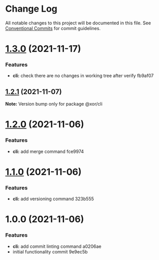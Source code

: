 # Change Log

All notable changes to this project will be documented in this file.
See [Conventional Commits](https://conventionalcommits.org) for commit guidelines.

# [1.3.0](/compare/@xor/cli@1.2.1...@xor/cli@1.3.0) (2021-11-17)


### Features

* **cli:** check there are no changes in working tree after verify fb9af07





## [1.2.1](/compare/@xor/cli@1.2.0...@xor/cli@1.2.1) (2021-11-07)

**Note:** Version bump only for package @xor/cli





# [1.2.0](/compare/@xor/cli@1.1.0...@xor/cli@1.2.0) (2021-11-06)


### Features

* **cli:** add merge command fce9974





# [1.1.0](/compare/@xor/cli@1.0.0...@xor/cli@1.1.0) (2021-11-06)


### Features

* **cli:** add versioning command 323b555





# 1.0.0 (2021-11-06)


### Features

* **cli:** add commit linting command a0206ae
* initial functionality commit 9e9ec5b
